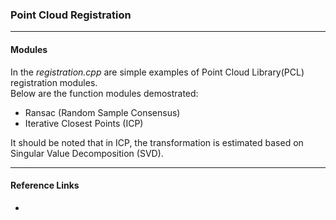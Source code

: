 ### Point Cloud Registration
-------------------------------
#### Modules
In the *registration.cpp* are simple examples of Point Cloud Library(PCL) registration modules.  
Below are the function modules demostrated:

- Ransac (Random Sample Consensus)
- Iterative Closest Points (ICP)

It should be noted that in ICP, the transformation is estimated based on Singular Value Decomposition (SVD).

-------------------------------
#### Reference Links
- 
